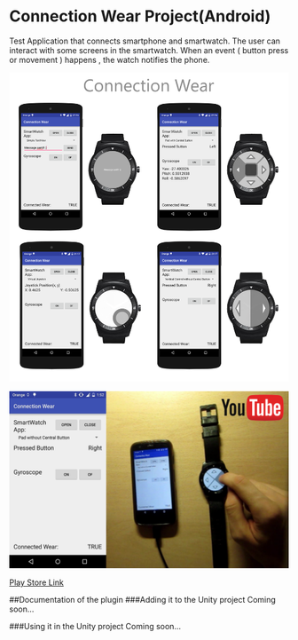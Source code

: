 # Connection Wear Project(Android)

Test Application that connects smartphone and smartwatch.
The user can interact with some screens in the smartwatch. When an event ( button press or movement ) happens , the watch notifies the phone.


![Connection Wear screenshots](./screenshots/MainScreenshot.png?raw=true)

[<img src="./screenshots/YoutubeLink.png?raw=true">](https://www.youtube.com/watch?v=2hGCf_Uh_c4)

[Play Store Link](https://play.google.com/store/apps/details?id=juanpomares.tfm.matermoviles.unitywearcontroller)

##Documentation of the plugin
###Adding it to the Unity project
Coming soon...

###Using it in the Unity project
Coming soon...